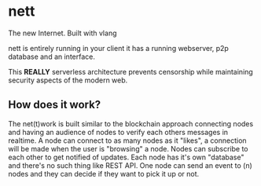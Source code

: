 # nett
The new Internet. Built with vlang

nett is entirely running in your client it has a running webserver, p2p database and an interface.

This **REALLY** serverless architecture prevents censorship while maintaining security aspects of the modern web.

## How does it work?

The net(t)work is built similar to the blockchain approach connecting nodes and having an audience of nodes to verify each others messages in realtime. A node can connect to as many nodes as it "likes", a connection will be made when the user is "browsing" a node. Nodes can subscribe to each other to get notified of updates. Each node has it's own "database" and there's no such thing like REST API. One node can send an event to (n) nodes and they can decide if they want to pick it up or not.
